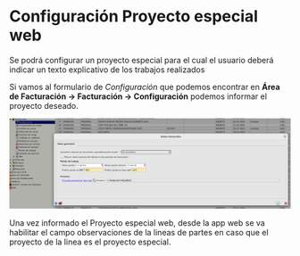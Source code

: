 # Configuración Proyecto especial web

Se podrá configurar un proyecto especial para el cual el usuario deberá indicar un texto explicativo de los trabajos realizados

Si vamos al formulario de *Configuración* que podemos encontrar en **Área de Facturación -> Facturación -> Configuración** podemos informar el proyecto deseado. 

![Proyectos](./img/configuracion_proyecto_esp_web.png)

Una vez informado el Proyecto especial web, desde la app web se va habilitar el campo observaciones de la lineas de partes en caso que el proyecto de la linea es el proyecto especial.